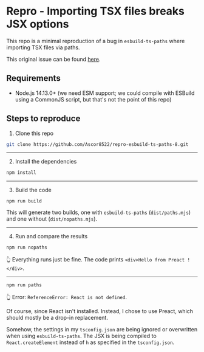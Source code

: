 # Repro - Importing TSX files breaks JSX options

This repo is a minimal reproduction of a bug in `esbuild-ts-paths` where importing TSX files via paths.

This original issue can be found [here](https://github.com/frankleng/esbuild-ts-paths/issues/8).

## Requirements

-   Node.js 14.13.0+ (we need ESM support; we could compile with ESBuild using a CommonJS script, but that's not the point of this repo)

## Steps to reproduce

1. Clone this repo

```bash
git clone https://github.com/Ascor8522/repro-esbuild-ts-paths-8.git
```

---

2. Install the dependencies

```bash
npm install
```

---

3. Build the code

```
npm run build
```

This will generate two builds, one with `esbuild-ts-paths` (`dist/paths.mjs`) and one without (`dist/nopaths.mjs`).

---

4. Run and compare the results

```bash
npm run nopaths
```

👆 Everything runs just be fine. The code prints `<div>Hello from Preact !</div>`.

---

```bash
npm run paths
```

👆 Error: `ReferenceError: React is not defined`.

Of course, since React isn't installed. Instead, I chose to use Preact, which should mostly be a drop-in replacement.

Somehow, the settings in my `tsconfig.json` are being ignored or overwritten when using `esbuild-ts-paths`.
The JSX is being compiled to `React.createElement` instead of `h` as specified in the `tsconfig.json`.
